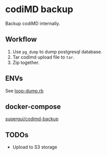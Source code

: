 codiMD backup
===========================
Backup codiMD internally. 

## Workflow

1. Use `pg_dump` to dump postgresql database.
2. Tar codimd upload file to `tar`.
3. Zip together.

## ENVs

See [loop-dump.rb](https://github.com/anticpp/codimd-backup/blob/master/loop-dump.rb)

## docker-compose

[supergui/codimd-backup](https://hub.docker.com/r/supergui/codimd-backup)

## TODOs

- Upload to S3 storage
